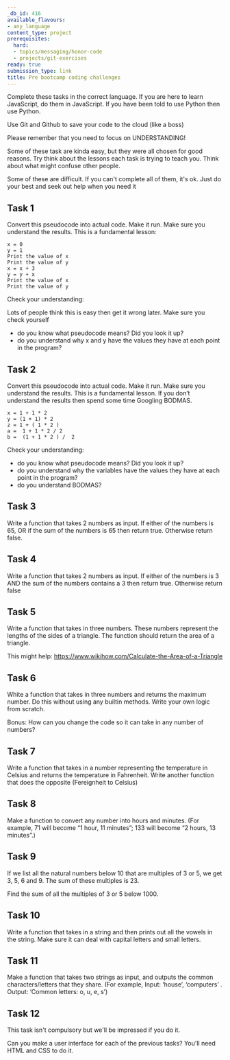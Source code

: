 ```yaml
---
_db_id: 416
available_flavours:
- any_language
content_type: project
prerequisites:
  hard:
  - topics/messaging/honor-code
  - projects/git-exercises
ready: true
submission_type: link
title: Pre bootcamp coding challenges
---
```


Complete these tasks in the correct language. If you are here to learn JavaScript, do them in JavaScript. If you have been told to use Python then use Python.

Use Git and Github to save your code to the cloud (like a boss)

Please remember that you need to focus on UNDERSTANDING!

Some of these task are kinda easy, but they were all chosen for good reasons. Try think about the lessons each task is trying to teach you. Think about what might confuse other people.

Some of these are difficult. If you can't complete all of them, it's ok. Just do your best and seek out help when you need it

## Task 1

Convert this pseudocode into actual code. Make it run. Make sure you understand the results. This is a fundamental lesson:

```
x = 0
y = 1
Print the value of x
Print the value of y
x = x + 3
y = y + x
Print the value of x
Print the value of y
```

Check your understanding:

Lots of people think this is easy then get it wrong later. Make sure you check yourself

- do you know what pseudocode means? Did you look it up?
- do you understand why x and y have the values they have at each point in the program?

## Task 2

Convert this pseudocode into actual code. Make it run. Make sure you understand the results. This is a fundamental lesson. If you don’t understand the results then spend some time Googling BODMAS.

```
x = 1 + 1 * 2
y = (1 + 1) * 2
z = 1 + ( 1 * 2 )
a =  1 + 1 * 2 / 2
b =  (1 + 1 * 2 ) /  2
```

Check your understanding:

- do you know what pseudocode means? Did you look it up?
- do you understand why the variables have the values they have at each point in the program?
- do you understand BODMAS?

## Task 3

Write a function that takes 2 numbers as input.
If either of the numbers is 65, OR if the sum of the numbers is 65 then return true. Otherwise return false.

## Task 4

Write a function that takes 2 numbers as input.
If either of the numbers is 3 AND the sum of the numbers contains a 3 then return true. Otherwise return false

## Task 5

Write a function that takes in three numbers. These numbers represent the lengths of the sides of a triangle. The function should return the area of a triangle.

This might help: https://www.wikihow.com/Calculate-the-Area-of-a-Triangle

## Task 6

White a function that takes in three numbers and returns the maximum number. Do this without using any builtin methods. Write your own logic from scratch.

Bonus: How can you change the code so it can take in any number of numbers?

## Task 7

Write a function that takes in a number representing the temperature in Celsius and returns the temperature in Fahrenheit. Write another function that does the opposite (Fereignheit to Celsius)

## Task 8

Make a function to convert any number into hours and minutes. (For example, 71 will become “1 hour, 11 minutes”; 133 will become “2 hours, 13 minutes”.)

## Task 9

If we list all the natural numbers below 10 that are multiples of 3 or 5, we get 3, 5, 6 and 9. The sum of these multiples is 23.

Find the sum of all the multiples of 3 or 5 below 1000.

## Task 10

Write a function that takes in a string and then prints out all the vowels in the string. Make sure it can deal with capital letters and small letters.

## Task 11

Make a function that takes two strings as input, and outputs the common characters/letters that they share. (For example, Input: ‘house’, ‘computers’ . Output: ‘Common letters: o, u, e, s’)

## Task 12

This task isn't compulsory but we'll be impressed if you do it.

Can you make a user interface for each of the previous tasks? You'll need HTML and CSS to do it.